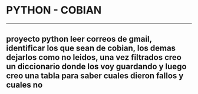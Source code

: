 # PYTHON - COBIAN

---

## proyecto python leer correos de gmail, identificar los que sean de cobian, los demas dejarlos como no leidos, una vez filtrados creo un diccionario donde los voy guardando y luego creo una tabla para saber cuales dieron fallos y cuales no
